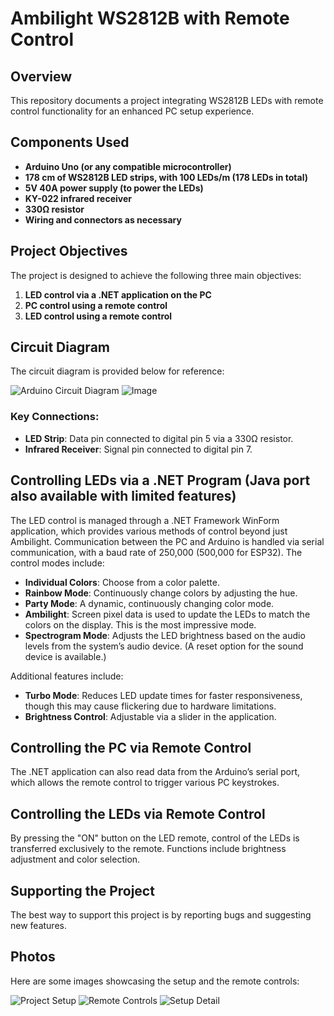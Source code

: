 
# Ambilight WS2812B with Remote Control

## Overview
This repository documents a project integrating WS2812B LEDs with remote control functionality for an enhanced PC setup experience.

## Components Used
- **Arduino Uno (or any compatible microcontroller)**
- **178 cm of WS2812B LED strips, with 100 LEDs/m (178 LEDs in total)**
- **5V 40A power supply (to power the LEDs)**
- **KY-022 infrared receiver**
- **330Ω resistor**
- **Wiring and connectors as necessary**

## Project Objectives
The project is designed to achieve the following three main objectives:
1. **LED control via a .NET application on the PC**
2. **PC control using a remote control**
3. **LED control using a remote control**

## Circuit Diagram
The circuit diagram is provided below for reference:

![Arduino Circuit Diagram](https://user-images.githubusercontent.com/52801196/142697124-293a43a1-f6bc-4373-9697-7a915990cf32.png)
![Image](https://user-images.githubusercontent.com/52801196/142697209-36e55328-3a04-44e8-b19c-15cb57b13161.png)

### Key Connections:
- **LED Strip**: Data pin connected to digital pin 5 via a 330Ω resistor.
- **Infrared Receiver**: Signal pin connected to digital pin 7.

## Controlling LEDs via a .NET Program (Java port also available with limited features)
The LED control is managed through a .NET Framework WinForm application, which provides various methods of control beyond just Ambilight. Communication between the PC and Arduino is handled via serial communication, with a baud rate of 250,000 (500,000 for ESP32). The control modes include:

- **Individual Colors**: Choose from a color palette.
- **Rainbow Mode**: Continuously change colors by adjusting the hue.
- **Party Mode**: A dynamic, continuously changing color mode.
- **Ambilight**: Screen pixel data is used to update the LEDs to match the colors on the display. This is the most impressive mode.
- **Spectrogram Mode**: Adjusts the LED brightness based on the audio levels from the system’s audio device. (A reset option for the sound device is available.)
  
Additional features include:
- **Turbo Mode**: Reduces LED update times for faster responsiveness, though this may cause flickering due to hardware limitations.
- **Brightness Control**: Adjustable via a slider in the application.

## Controlling the PC via Remote Control
The .NET application can also read data from the Arduino’s serial port, which allows the remote control to trigger various PC keystrokes.

## Controlling the LEDs via Remote Control
By pressing the "ON" button on the LED remote, control of the LEDs is transferred exclusively to the remote. Functions include brightness adjustment and color selection.

## Supporting the Project
The best way to support this project is by reporting bugs and suggesting new features.

## Photos
Here are some images showcasing the setup and the remote controls:

![Project Setup](https://user-images.githubusercontent.com/52801196/142470433-9fb1de0c-5dad-4057-ae4c-f377d217943b.jpg)
![Remote Controls](https://user-images.githubusercontent.com/52801196/142470793-93cb5baa-1b1a-4918-9836-f59e4a962d59.jpg)
![Setup Detail](https://user-images.githubusercontent.com/52801196/142471346-73e1c083-9f02-43fc-befa-3472a0947fdf.jpg)

